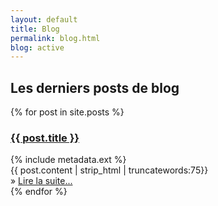 ```yaml
---
layout: default
title: Blog
permalink: blog.html
blog: active
---
```

## Les derniers posts de blog
{% for post in site.posts %}
  <h3 class="blogpostpreview"><a href="{{ post.url }}">{{ post.title }}</a></h3>
  {% include metadata.ext %}
  <div class="preview">
      {{ post.content | strip_html | truncatewords:75}}
      <div class="readmore">&raquo; <a href="{{ post.url }}">Lire la suite...</a></div>
  </div>
{% endfor %}
